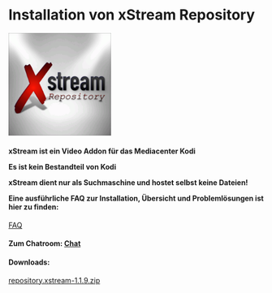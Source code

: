 <html>
  <body>
  <h1>Installation von xStream Repository</h1>
  <img src="icon.png" style="max-width: 40%;">
    <h4>xStream ist ein Video Addon für das Mediacenter Kodi
     <p>Es ist kein Bestandteil von Kodi
      <p>xStream dient nur als Suchmaschine und hostet selbst keine Dateien!
      <p>Eine ausführliche FAQ zur Installation, Übersicht und Problemlösungen ist hier zu finden:</p></h4>
    <a href="https://github.com/streamxstream/xStream-FAQ/blob/master/xStream_Anleitung_FAQ.md">FAQ</a> 
    <h4>Zum Chatroom:
    <a href="https://gitter.im/Lastship_Chat/xStream">Chat</a>
    <h4>Downloads:</h4>
    <p><a href="repository.xstream-1.1.9.zip">repository.xstream-1.1.9.zip</a></p>
  </body>
</html>
